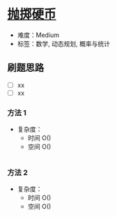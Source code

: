 # [抛掷硬币](https://leetcode-cn.com/problems/toss-strange-coins/)

- 难度：Medium
- 标签：数学, 动态规划, 概率与统计

## 刷题思路

- [ ] xx
- [ ] xx

### 方法 1

- 复杂度：
    - 时间 O()
    - 空间 O()

``` js

```

### 方法 2

- 复杂度：
    - 时间 O()
    - 空间 O()

``` js

```
